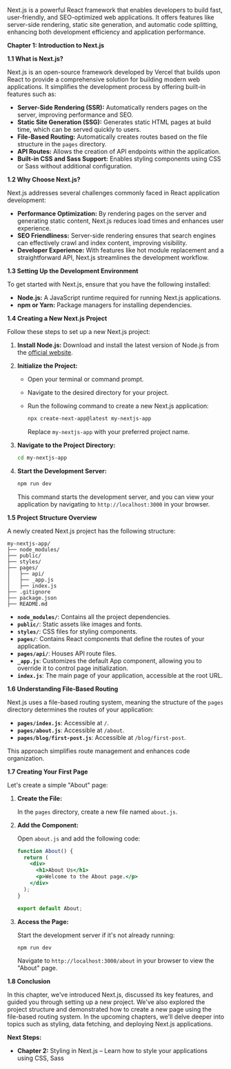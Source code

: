 Next.js is a powerful React framework that enables developers to build fast, user-friendly, and SEO-optimized web applications. It offers features like server-side rendering, static site generation, and automatic code splitting, enhancing both development efficiency and application performance.

**Chapter 1: Introduction to Next.js**

**1.1 What is Next.js?**

Next.js is an open-source framework developed by Vercel that builds upon React to provide a comprehensive solution for building modern web applications. It simplifies the development process by offering built-in features such as:

- **Server-Side Rendering (SSR):** Automatically renders pages on the server, improving performance and SEO.
- **Static Site Generation (SSG):** Generates static HTML pages at build time, which can be served quickly to users.
- **File-Based Routing:** Automatically creates routes based on the file structure in the `pages` directory.
- **API Routes:** Allows the creation of API endpoints within the application.
- **Built-in CSS and Sass Support:** Enables styling components using CSS or Sass without additional configuration.

**1.2 Why Choose Next.js?**

Next.js addresses several challenges commonly faced in React application development:

- **Performance Optimization:** By rendering pages on the server and generating static content, Next.js reduces load times and enhances user experience.
- **SEO Friendliness:** Server-side rendering ensures that search engines can effectively crawl and index content, improving visibility.
- **Developer Experience:** With features like hot module replacement and a straightforward API, Next.js streamlines the development workflow.

**1.3 Setting Up the Development Environment**

To get started with Next.js, ensure that you have the following installed:

- **Node.js:** A JavaScript runtime required for running Next.js applications.
- **npm or Yarn:** Package managers for installing dependencies.

**1.4 Creating a New Next.js Project**

Follow these steps to set up a new Next.js project:

1. **Install Node.js:** Download and install the latest version of Node.js from the [official website](https://nodejs.org/).

2. **Initialize the Project:**
   - Open your terminal or command prompt.
   - Navigate to the desired directory for your project.
   - Run the following command to create a new Next.js application:

     ```bash
     npx create-next-app@latest my-nextjs-app
     ```

     Replace `my-nextjs-app` with your preferred project name.

3. **Navigate to the Project Directory:**

   ```bash
   cd my-nextjs-app
   ```

4. **Start the Development Server:**

   ```bash
   npm run dev
   ```

   This command starts the development server, and you can view your application by navigating to `http://localhost:3000` in your browser.

**1.5 Project Structure Overview**

A newly created Next.js project has the following structure:

```
my-nextjs-app/
├── node_modules/
├── public/
├── styles/
├── pages/
│   ├── api/
│   ├── _app.js
│   ├── index.js
├── .gitignore
├── package.json
├── README.md
```

- **`node_modules/`**: Contains all the project dependencies.
- **`public/`**: Static assets like images and fonts.
- **`styles/`**: CSS files for styling components.
- **`pages/`**: Contains React components that define the routes of your application.
- **`pages/api/`**: Houses API route files.
- **`_app.js`**: Customizes the default App component, allowing you to override it to control page initialization.
- **`index.js`**: The main page of your application, accessible at the root URL.

**1.6 Understanding File-Based Routing**

Next.js uses a file-based routing system, meaning the structure of the `pages` directory determines the routes of your application:

- **`pages/index.js`**: Accessible at `/`.
- **`pages/about.js`**: Accessible at `/about`.
- **`pages/blog/first-post.js`**: Accessible at `/blog/first-post`.

This approach simplifies route management and enhances code organization.

**1.7 Creating Your First Page**

Let's create a simple "About" page:

1. **Create the File:**

   In the `pages` directory, create a new file named `about.js`.

2. **Add the Component:**

   Open `about.js` and add the following code:

   ```jsx
   function About() {
     return (
       <div>
         <h1>About Us</h1>
         <p>Welcome to the About page.</p>
       </div>
     );
   }

   export default About;
   ```

3. **Access the Page:**

   Start the development server if it's not already running:

   ```bash
   npm run dev
   ```

   Navigate to `http://localhost:3000/about` in your browser to view the "About" page.

**1.8 Conclusion**

In this chapter, we've introduced Next.js, discussed its key features, and guided you through setting up a new project. We've also explored the project structure and demonstrated how to create a new page using the file-based routing system. In the upcoming chapters, we'll delve deeper into topics such as styling, data fetching, and deploying Next.js applications.

**Next Steps:**

- **Chapter 2:** Styling in Next.js – Learn how to style your applications using CSS, Sass 
